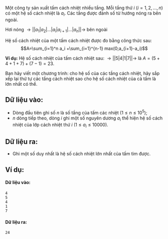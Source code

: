 Một công ty sản xuất tấm cách nhiệt nhiều tầng. Mỗi tầng thứ $i\ (i=1,2,…,n)$ có một hệ số cách nhiệt là $a_i$. Các tầng được đánh số từ hướng nóng ra bên ngoài.

Hơi nóng $→|| a_1 | a_2 | … | a_i | a_{i+1} | … | a_n ||→$ bên ngoài

Hệ số cách nhiệt của một tấm cách nhiệt được đo bằng công thức sau:
$$A=\sum_{i=1}^n a_i +\sum_{i=1}^{n-1} max⁡(0;a_{i+1}-a_i)$$

**Ví dụ:** Hệ số cách nhiệt của tấm cách nhiệt sau:
$→|| 5 | 4 | 1 | 7 ||→$ là $A = (5+4+1+7)+(7-1) = 23$.

Bạn hãy viết một chương trình: cho hệ số của các tầng cách nhiệt, hãy sắp xếp lại thứ tự các tầng cách nhiệt sao cho hệ số cách nhiệt của cả tấm là lớn nhất có thể.

## Dữ liệu vào:
- Dòng đầu tiên ghi số $n$ là số tầng của tấm các nhiệt $(1≤n≤10^5)$;
- $n$ dòng tiếp theo, dòng $i$ ghi một số nguyên dương $a_i$ thể hiện hệ số cách nhiệt của lớp cách nhiệt thứ $i\ (1≤a_i≤10000)$.

## Dữ liệu ra:
- Ghi một số duy nhất là hệ số cách nhiệt lớn nhất của tấm tìm được.

## Ví dụ:
#### Dữ liệu vào:
```
4
5
4
1
7
```

#### Dữ liệu ra:
```
24
```